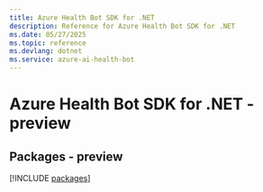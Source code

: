 ```yaml
---
title: Azure Health Bot SDK for .NET
description: Reference for Azure Health Bot SDK for .NET
ms.date: 05/27/2025
ms.topic: reference
ms.devlang: dotnet
ms.service: azure-ai-health-bot
---
```

# Azure Health Bot SDK for .NET - preview
## Packages - preview
[!INCLUDE [packages](health-bot-index.md)]